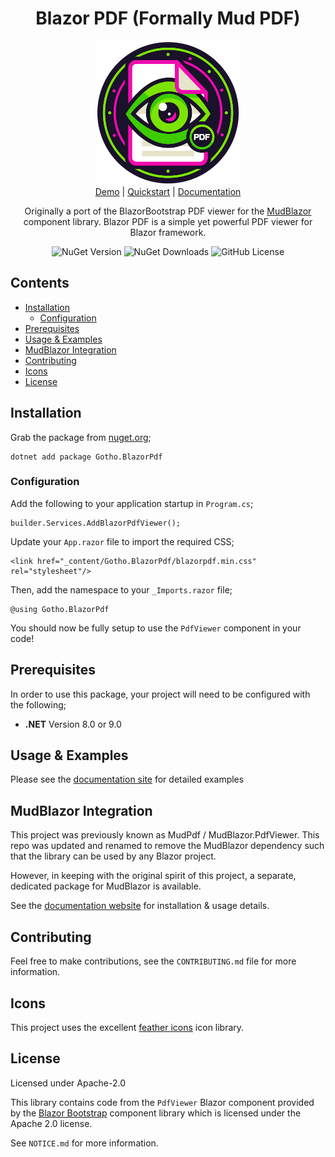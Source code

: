 <div align="center">

<h1>Blazor PDF (Formally Mud PDF)</h1>

<div><img src="img/square_small.png" width="230" alt="MudPDF" /></div>

<div><a href="https://mudpdf.info">Demo</a> | <a href="https://mudpdf.info/docs/quickstart">Quickstart</a> | <a href="https://mudpdf.info/docs">Documentation</a></div>

Originally a port of the BlazorBootstrap PDF viewer for the [MudBlazor](https://mudblazor.com) component library. Blazor PDF is a simple yet powerful PDF viewer for Blazor framework.

![NuGet Version](https://img.shields.io/nuget/v/Gotho.MudBlazor.PdfViewer)
![NuGet Downloads](https://img.shields.io/nuget/dt/Gotho.MudBlazor.PdfViewer)
![GitHub License](https://img.shields.io/github/license/tgothorp/MudBlazor.PdfViewer)


</div>

## Contents

- [Installation](#installation)
  * [Configuration](#Configuration)
- [Prerequisites](#prerequisites)
- [Usage & Examples](#usage---examples)
- [MudBlazor Integration](#mudblazor-integration)
- [Contributing](#contributing)
- [Icons](#icons)
- [License](#license)

## Installation

Grab the package from [nuget.org](https://www.nuget.org/packages/Gotho.MudBlazor.PdfViewer/1.0.1#readme-body-tab);

```
dotnet add package Gotho.BlazorPdf
```

### Configuration

Add the following to your application startup in `Program.cs`;

```
builder.Services.AddBlazorPdfViewer();
```

Update your `App.razor` file to import the required CSS;

```
<link href="_content/Gotho.BlazorPdf/blazorpdf.min.css" rel="stylesheet"/>
```

Then, add the namespace to your `_Imports.razor` file;

```
@using Gotho.BlazorPdf
```

You should now be fully setup to use the `PdfViewer` component in your code!


## Prerequisites

In order to use this package, your project will need to be configured with the following;

- **.NET** Version 8.0 or 9.0

## Usage & Examples

Please see the [documentation site](https://mudpdf.info/docs) for detailed examples

## MudBlazor Integration

This project was previously known as MudPdf / MudBlazor.PdfViewer. This repo was updated and renamed to remove the MudBlazor dependency such that the library can be used by any Blazor project.

However, in keeping with the original spirit of this project, a separate, dedicated package for MudBlazor is available.

See the [documentation website](https://blazorpdf.info/docs/mudblazor) for installation & usage details.

## Contributing

Feel free to make contributions, see the `CONTRIBUTING.md` file for more information.

## Icons

This project uses the excellent [feather icons](https://github.com/feathericons/feather) icon library.

## License

Licensed under Apache-2.0

This library contains code from the `PdfViewer` Blazor component provided by the [Blazor Bootstrap](https://github.com/vikramlearning/blazorbootstrap/tree/main/blazorbootstrap) component library which is licensed under the Apache 2.0 license. 

See `NOTICE.md` for more information.
